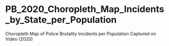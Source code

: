 # PB_2020_Choropleth_Map_Incidents_by_State_per_Population
 Choropleth Map of Police Brutality Incidents per Population Captured on Video (2020)
